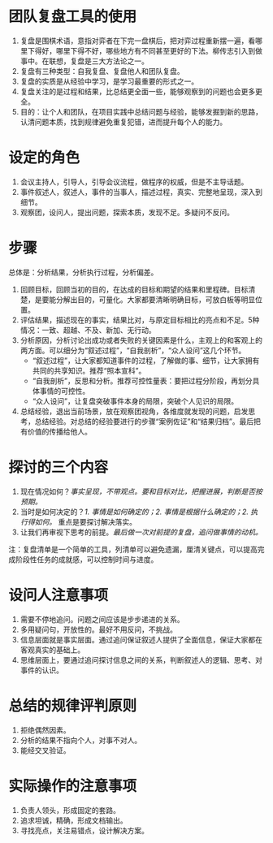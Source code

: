 # 团队复盘工具的使用

1. 复盘是围棋术语，意指对弈者在下完一盘棋后，把对弈过程重新摆一遍，看哪里下得好，哪里下得不好，哪些地方有不同甚至更好的下法。柳传志引入到做事中。在联想，复盘是三大方法论之一。
2. 复盘有三种类型：自我复盘、复盘他人和团队复盘。
3. 复盘的实质是从经验中学习，是学习最重要的形式之一。
4. 复盘关注的是过程和结果，比总结更全面一些，能够观察到的问题也会更多更全。
5. 目的：让个人和团队，在项目实践中总结问题与经验，能够发掘到新的思路，认清问题本质，找到规律避免重复犯错，进而提升每个人的能力。

# 设定的角色

1. 会议主持人，引导人，引导会议流程，做程序的权威，但是不主导话题。
2. 事件叙述人，叙述人，事件的当事人，描述过程，真实、完整地呈现，深入到细节。
3. 观察团，设问人，提出问题，探索本质，发现不足。多疑问不反问。

# 步骤
总体是：分析结果，分析执行过程，分析偏差。
1. 回顾目标，回顾当初的目的，在达成的目标和期望的结果和里程碑。目标清楚，是要能分解出目的，可量化。大家都要清晰明确目标，可放白板等明显位置。
2. 评估结果，描述现在的事实，结果比对，与原定目标相比的亮点和不足。5种情况：一致、超越、不及、新加、无行动。
3. 分析原因，分析讨论出成功或者失败的关键因素是什么，主观上的和客观上的两方面。可以细分为“叙述过程”，“自我剖析”，“众人设问”这几个环节。
   - “叙述过程”，让大家都知道事件的过程，了解做的事、细节，让大家拥有共同的共享知识。推荐“照本宣科”。
   - “自我剖析”，反思和分析。推荐可控性量表：要把过程分阶段，再划分具体事情的可控性。
   - “众人设问”，让复盘突破事件本身的局限，突破个人见识的局限。
4. 总结经验，退出当前场景，放在观察团视角，各维度就发现的问题，启发思考，总结经验。对总结的经验要进行的步骤“案例佐证”和“结果归档”。最后把有价值的传播给他人。

# 探讨的三个内容
1. 现在情况如何？*事实呈现，不带观点。要和目标对比，把握进展，判断是否按预期。*
2. 当时是如何决定的？*1. 事情是如何确定的；2. 事情是根据什么确定的；2. 执行得如何。* 重点是要探讨解决落实。
3. 让我们再审视下思考的前提。*最后做一次对前提的复盘，追问做事情的动机。*

注：复盘清单是一个简单的工具，列清单可以避免遗漏，厘清关键点，可以提高完成阶段性任务的成就感，可以控制时间与进度。

# 设问人注意事项
1. 需要不停地追问。问题之间应该是步步递进的关系。
2. 多用疑问句，开放性的。最好不用反问，不挑战。
3. 信息层面就是事实层面。通过追问保证叙述人提供了全面信息，保证大家都在客观真实的基础上。
4. 思维层面上，要通过追问探讨信息之间的关系，判断叙述人的逻辑、思考、对事件的认识。

# 总结的规律评判原则
1. 拒绝偶然因素。
2. 分析的结果不指向个人，对事不对人。
3. 能经交叉验证。

# 实际操作的注意事项
1. 负责人领头，形成固定的套路。
2. 追求坦诚，精确，形成文档输出。
3. 寻找亮点，关注易错点，设计解决方案。
